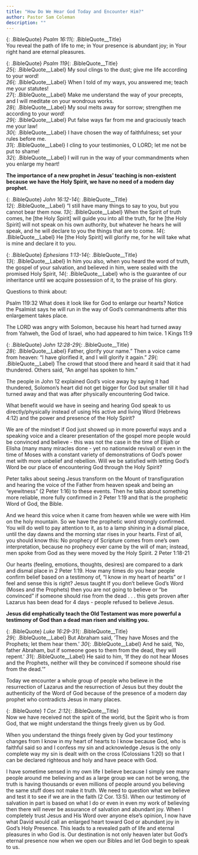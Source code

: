 ```yaml
---
title: "How Do We Hear God Today and Encounter Him?"
author: Pastor Sam Coleman
description: ""
---
```


{: .BibleQuote}
*Psalm 16:11*{: .BibleQuote__Title}<br/>
You reveal the path of life to me; in Your presence is abundant joy; in Your right hand are eternal pleasures.

{: .BibleQuote}
*Psalm 119*{: .BibleQuote__Title}<br/>
*25*{: .BibleQuote__Label} My soul clings to the dust; give me life according to your word!<br/>
*26*{: .BibleQuote__Label} When I told of my ways, you answered me; teach me your statutes!<br/>
*27*{: .BibleQuote__Label} Make me understand the way of your precepts, and I will meditate on your wondrous works.<br/>
*28*{: .BibleQuote__Label} My soul melts away for sorrow; strengthen me according to your word!<br/>
*29*{: .BibleQuote__Label} Put false ways far from me and graciously teach me your law!<br/>
*30*{: .BibleQuote__Label} I have chosen the way of faithfulness; set your rules before me.<br/>
*31*{: .BibleQuote__Label} I cling to your testimonies, O LORD; let me not be put to shame!<br/>
*32*{: .BibleQuote__Label} I will run in the way of your commandments when you enlarge my heart!

**The importance of a new prophet in Jesus’ teaching is non-existent because we have the Holy Spirit, we have no need of a modern day prophet.**

{: .BibleQuote}
*John 16:12-14*{: .BibleQuote__Title}<br/>
*12*{: .BibleQuote__Label} “I still have many things to say to you, but you cannot bear them now. *13*{: .BibleQuote__Label} When the Spirit of truth comes, he [the Holy Spirit] will guide you into all the truth, for he [the Holy Spirit] will not speak on his own authority, but whatever he hears he will speak, and he will declare to you the things that are to come. *14*{: .BibleQuote__Label} He [the Holy Spirit] will glorify me, for he will take what is mine and declare it to you.

{: .BibleQuote}
*Ephesians 1:13-14*{: .BibleQuote__Title}<br/>
*13*{: .BibleQuote__Label} In him you also, when you heard the word of truth, the gospel of your salvation, and believed in him, were sealed with the promised Holy Spirit, *14*{: .BibleQuote__Label} who is the guarantee of our inheritance until we acquire possession of it, to the praise of his glory.

Questions to think about:

Psalm 119:32 What does it look like for God to enlarge our hearts? Notice the Psalmist says he will run in the way of God’s commandments after this enlargement takes place.

The LORD was angry with Solomon, because his heart had turned away from Yahweh, the God of Israel, who had appeared to him twice. 1 Kings 11:9

{: .BibleQuote}
*John 12:28-29*{: .BibleQuote__Title}<br/>
*28*{: .BibleQuote__Label} Father, glorify your name.” Then a voice came from heaven: “I have glorified it, and I will glorify it again.” *29*{: .BibleQuote__Label} The crowd that stood there and heard it said that it had thundered. Others said, “An angel has spoken to him.”

The people in John 12 explained God’s voice away by saying it had thundered, Solomon’s heart did not get bigger for God but smaller till it had turned away and that was after physically encountering God twice.

What benefit would we have in seeing and hearing God speak to us directly/physically instead of using His active and living Word (Hebrews 4:12) and the power and presence of the Holy Spirit?

We are of the mindset if God just showed up in more powerful ways and a speaking voice and a clearer presentation of the gospel more people would be convinced and believe - this was not the case in the time of Elijah or Elisha (many many miracles done - yet no nationwide revival) or even in the time of Moses with a constant variety of demonstrations of God’s power met with more unbelief and rebellion. Will we be satisfied with letting God’s Word be our place of encountering God through the Holy Spirit?

Peter talks about seeing Jesus transform on the Mount of transfiguration and hearing the voice of the Father from heaven speak and being an “eyewitness” (2 Peter 1:16) to these events. Then he talks about something more reliable, more fully confirmed in 2 Peter 1:19 and that is the prophetic Word of God, the Bible.

And we heard this voice when it came from heaven while we were with Him on the holy mountain. So we have the prophetic word strongly confirmed. You will do well to pay attention to it, as to a lamp shining in a dismal place, until the day dawns and the morning star rises in your hearts. First of all, you should know this: No prophecy of Scripture comes from one’s own interpretation, because no prophecy ever came by the will of man; instead, men spoke from God as they were moved by the Holy Spirit. 2 Peter 1:18-21

Our hearts (feeling, emotions, thoughts, desires) are compared to a dark and dismal place in 2 Peter 1:19. How many times do you hear people confirm belief based on a testimony of, “I know in my heart of hearts” or I feel and sense this is right? Jesus taught If you don’t believe God’s Word (Moses and the Prophets) then you are not going to believe or “be convinced” if someone should rise from the dead . . . this gets proven after Lazarus has been dead for 4 days - people refused to believe Jesus.

**Jesus did emphatically teach the Old Testament was more powerful a testimony of God than a dead man risen and visiting you.**

{: .BibleQuote}
*Luke 16:29-31*{: .BibleQuote__Title}<br/>
*29*{: .BibleQuote__Label} But Abraham said, ‘They have Moses and the Prophets; let them hear them.’ *30*{: .BibleQuote__Label} And he said, ‘No, father Abraham, but if someone goes to them from the dead, they will repent.’ *31*{: .BibleQuote__Label} He said to him, ‘If they do not hear Moses and the Prophets, neither will they be convinced if someone should rise from the dead.’”

Today we encounter a whole group of people who believe in the resurrection of Lazarus and the resurrection of Jesus but they doubt the authenticity of the Word of God because of the presence of a modern day prophet who contradicts Jesus in many places.

{: .BibleQuote}
*1 Cor. 2:12*{: .BibleQuote__Title}<br/>
Now we have received not the spirit of the world, but the Spirit who is from God, that we might understand the things freely given us by God.

When you understand the things freely given by God your testimony changes from I know in my heart of hearts to I know because God, who is faithful said so and I confess my sin and acknowledge Jesus is the only complete way my sin is dealt with on the cross (Colossians 1:20) so that I can be declared righteous and holy and have peace with God.

I have sometime sensed in my own life I believe because I simply see many people around me believing and as a large group we can not be wrong, the truth is having thousands or even millions of people around you believing the same stuff does not make it truth. We need to question what we believe and test it to see if we are in the faith (2 Cor. 13:5). When our testimony of salvation in part is based on what I do or even in even my work of believing then there will never be assurance of salvation and abundant joy. When I completely trust Jesus and His Word over anyone else’s opinion, I now have what David would call an enlarged heart toward God or abundant joy in God’s Holy Presence. This leads to a revealed path of life and eternal pleasures in who God is. Our destination is not only heaven later but God’s eternal presence now when we open our Bibles and let God begin to speak to us.
